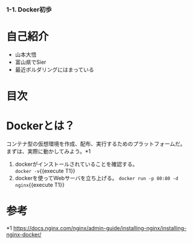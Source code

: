 ### 1-1. Docker初歩

# 自己紹介
- 山本大悟
- 富山県でSier
- 最近ボルダリングにはまっている

# 目次

# Dockerとは？
コンテナ型の仮想環境を作成、配布、実行するためのプラットフォームだ。  
まずは、実際に動かしてみよう。*1
1. dockerがインストールされていることを確認する。  
`docker -v`{{execute T1}}
2. dockerを使ってWebサーバを立ち上げる。
`docker run -p 80:80 -d nginx`{{execute T1}}


# 参考
*1 https://docs.nginx.com/nginx/admin-guide/installing-nginx/installing-nginx-docker/